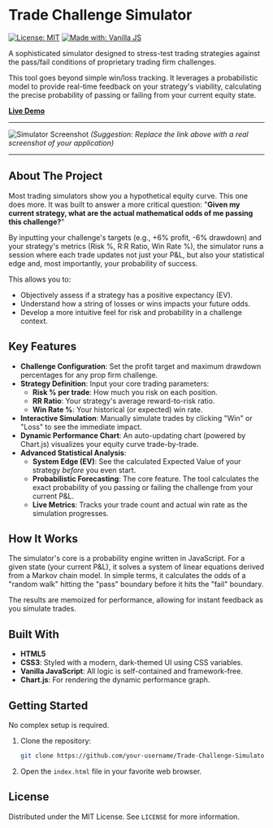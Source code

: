 # Trade Challenge Simulator

[![License: MIT](https://img.shields.io/badge/License-MIT-yellow.svg)](https://opensource.org/licenses/MIT)
[![Made with: Vanilla JS](https://img.shields.io/badge/Made%20with-Vanilla%20JS-F7DF1E?logo=javascript&logoColor=black)](https://www.javascript.com)

A sophisticated simulator designed to stress-test trading strategies against the pass/fail conditions of proprietary trading firm challenges.

This tool goes beyond simple win/loss tracking. It leverages a probabilistic model to provide real-time feedback on your strategy's viability, calculating the precise probability of passing or failing from your current equity state.

**[Live Demo](https://anas.cyberia.tn/Trade-Challenge-Simulator/)**

---

![Simulator Screenshot](https://i.imgur.com/your-screenshot.png)
*(Suggestion: Replace the link above with a real screenshot of your application)*

---

## About The Project

Most trading simulators show you a hypothetical equity curve. This one does more. It was built to answer a more critical question: "**Given my current strategy, what are the actual mathematical odds of me passing this challenge?**"

By inputting your challenge's targets (e.g., +6% profit, -6% drawdown) and your strategy's metrics (Risk %, R:R Ratio, Win Rate %), the simulator runs a session where each trade updates not just your P&L, but also your statistical edge and, most importantly, your probability of success.

This allows you to:
-   Objectively assess if a strategy has a positive expectancy (EV).
-   Understand how a string of losses or wins impacts your future odds.
-   Develop a more intuitive feel for risk and probability in a challenge context.

## Key Features

-   **Challenge Configuration**: Set the profit target and maximum drawdown percentages for any prop firm challenge.
-   **Strategy Definition**: Input your core trading parameters:
    -   **Risk % per trade**: How much you risk on each position.
    -   **RR Ratio**: Your strategy's average reward-to-risk ratio.
    -   **Win Rate %**: Your historical (or expected) win rate.
-   **Interactive Simulation**: Manually simulate trades by clicking "Win" or "Loss" to see the immediate impact.
-   **Dynamic Performance Chart**: An auto-updating chart (powered by Chart.js) visualizes your equity curve trade-by-trade.
-   **Advanced Statistical Analysis**:
    -   **System Edge (EV)**: See the calculated Expected Value of your strategy *before* you even start.
    -   **Probabilistic Forecasting**: The core feature. The tool calculates the exact probability of you passing or failing the challenge from your current P&L.
    -   **Live Metrics**: Tracks your trade count and actual win rate as the simulation progresses.

## How It Works

The simulator's core is a probability engine written in JavaScript. For a given state (your current P&L), it solves a system of linear equations derived from a Markov chain model. In simple terms, it calculates the odds of a "random walk" hitting the "pass" boundary before it hits the "fail" boundary.

The results are memoized for performance, allowing for instant feedback as you simulate trades.

## Built With

-   **HTML5**
-   **CSS3**: Styled with a modern, dark-themed UI using CSS variables.
-   **Vanilla JavaScript**: All logic is self-contained and framework-free.
-   **Chart.js**: For rendering the dynamic performance graph.

## Getting Started

No complex setup is required.

1.  Clone the repository:
    ```sh
    git clone https://github.com/your-username/Trade-Challenge-Simulator.git
    ```
2.  Open the `index.html` file in your favorite web browser.

## License

Distributed under the MIT License. See `LICENSE` for more information.